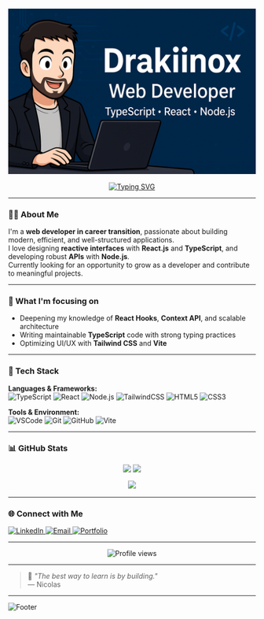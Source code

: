 ![Banner](baniereGithub.png)

<p align="center">
  <a href="https://github.com/Drakiinoxx">
    <img src="https://readme-typing-svg.herokuapp.com?font=Fira+Code&pause=1000&color=38B2AC&center=true&vCenter=true&width=600&lines=Full+Stack+Web+Developer;TypeScript+%7C+React.js+%7C+Node.js;TailwindCSS+%7C+Clean+Code+Enthusiast;Always+learning+new+things+🚀" alt="Typing SVG" />
  </a>
</p>

---

### 👨‍💻 About Me

I'm a **web developer in career transition**, passionate about building modern, efficient, and well-structured applications.  
I love designing **reactive interfaces** with **React.js** and **TypeScript**, and developing robust **APIs** with **Node.js**.  
Currently looking for an opportunity to grow as a developer and contribute to meaningful projects.

---

### 🧠 What I'm focusing on
- Deepening my knowledge of **React Hooks**, **Context API**, and scalable architecture  
- Writing maintainable **TypeScript** code with strong typing practices  
- Optimizing UI/UX with **Tailwind CSS** and **Vite**

---

### 🚀 Tech Stack

**Languages & Frameworks:**  
![TypeScript](https://img.shields.io/badge/-TypeScript-3178C6?logo=typescript&logoColor=white)
![React](https://img.shields.io/badge/-React-61DAFB?logo=react&logoColor=black)
![Node.js](https://img.shields.io/badge/-Node.js-339933?logo=node.js&logoColor=white)
![TailwindCSS](https://img.shields.io/badge/-TailwindCSS-38B2AC?logo=tailwind-css&logoColor=white)
![HTML5](https://img.shields.io/badge/-HTML5-E34F26?logo=html5&logoColor=white)
![CSS3](https://img.shields.io/badge/-CSS3-1572B6?logo=css3&logoColor=white)

**Tools & Environment:**  
![VSCode](https://img.shields.io/badge/-VS%20Code-007ACC?logo=visual-studio-code&logoColor=white)
![Git](https://img.shields.io/badge/-Git-F05032?logo=git&logoColor=white)
![GitHub](https://img.shields.io/badge/-GitHub-181717?logo=github&logoColor=white)
![Vite](https://img.shields.io/badge/-Vite-646CFF?logo=vite&logoColor=white)

---

### 📊 GitHub Stats

<p align="center">
  <img src="https://github-readme-stats.vercel.app/api?username=TON_PSEUDO_GITHUB&show_icons=true&theme=tokyonight" height="165">
  <img src="https://github-readme-stats.vercel.app/api/top-langs/?username=TON_PSEUDO_GITHUB&layout=compact&theme=tokyonight" height="165">
</p>

<p align="center">
  <img src="https://github-readme-streak-stats.herokuapp.com/?user=TON_PSEUDO_GITHUB&theme=tokyonight" height="165" />
</p>

---

### 🌐 Connect with Me

<p align="left">
  <a href="(https://www.linkedin.com/in/nicolas-malafosse-dev" target="_blank">
    <img src="https://img.shields.io/badge/LinkedIn-0077B5?style=for-the-badge&logo=linkedin&logoColor=white" alt="LinkedIn" />
  </a>
  <a href="mailto:nicolas.malafosse@gmail.com" target="_blank">
    <img src="https://img.shields.io/badge/Email-D14836?style=for-the-badge&logo=gmail&logoColor=white" alt="Email" />
  </a>
  <a href="https://tonportfolio.com" target="_blank">
    <img src="https://img.shields.io/badge/Portfolio-38B2AC?style=for-the-badge&logo=vercel&logoColor=white" alt="Portfolio" />
  </a>
</p>

---

<p align="center">
  <img src="https://komarev.com/ghpvc/?username=TON_PSEUDO_GITHUB&style=for-the-badge&color=38B2AC" alt="Profile views" />
</p>

---

> 🧩 *"The best way to learn is by building."*  
> — Nicolas

---

![Footer](https://capsule-render.vercel.app/api?type=waving&color=0:0F172A,100:38B2AC&height=120&section=footer)


<!--
**Drakiinoxx/Drakiinoxx** is a ✨ _special_ ✨ repository because its `README.md` (this file) appears on your GitHub profile.

Here are some ideas to get you started:

